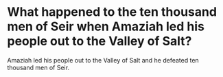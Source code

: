 # What happened to the ten thousand men of Seir when Amaziah led his people out to the Valley of Salt?

Amaziah led his people out to the Valley of Salt and he defeated ten thousand men of Seir.
